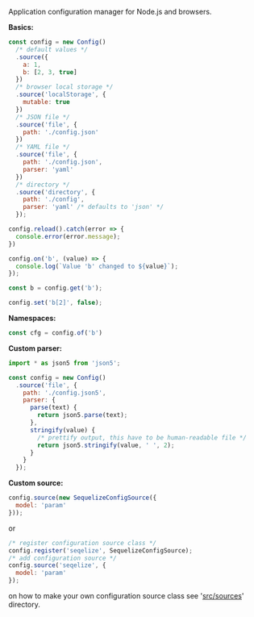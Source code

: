 Application configuration manager for Node.js and browsers.

**Basics:**

```javascript
const config = new Config()
  /* default values */
  .source({
    a: 1,
    b: [2, 3, true]
  })
  /* browser local storage */
  .source('localStorage', {
    mutable: true
  })
  /* JSON file */
  .source('file', {
    path: './config.json'
  })
  /* YAML file */
  .source('file', {
    path: './config.json',
    parser: 'yaml'
  })
  /* directory */
  .source('directory', {
    path: './config',
    parser: 'yaml' /* defaults to 'json' */
  });

config.reload().catch(error => {
  console.error(error.message);
})
```

```javascript
config.on('b', (value) => {
  console.log(`Value 'b' changed to ${value}`);
});

const b = config.get('b');

config.set('b[2]', false);
```

**Namespaces:**

```javascript
const cfg = config.of('b')
```

**Custom parser:**
```javascript
import * as json5 from 'json5';

const config = new Config()
  .source('file', {
    path: './config.json5',
    parser: {
      parse(text) {
        return json5.parse(text);
      },
      stringify(value) {
        /* prettify output, this have to be human-readable file */
        return json5.stringify(value, ' ', 2);
      }
    }
  });
```

**Custom source:**

```javascript
config.source(new SequelizeConfigSource({
  model: 'param'
}));
```

or

```javascript
/* register configuration source class */
config.register('seqelize', SequelizeConfigSource);
/* add configuration source */
config.source('seqelize', {
  model: 'param'
});

```

on how to make your own configuration source class see '[src/sources](src/sources)' directory.
